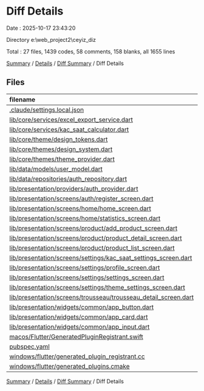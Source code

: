 # Diff Details

Date : 2025-10-17 23:43:20

Directory e:\\web_project2\\ceyiz_diz

Total : 27 files,  1439 codes, 58 comments, 158 blanks, all 1655 lines

[Summary](results.md) / [Details](details.md) / [Diff Summary](diff.md) / Diff Details

## Files
| filename | language | code | comment | blank | total |
| :--- | :--- | ---: | ---: | ---: | ---: |
| [.claude/settings.local.json](/.claude/settings.local.json) | JSON | 3 | 0 | 0 | 3 |
| [lib/core/services/excel\_export\_service.dart](/lib/core/services/excel_export_service.dart) | Dart | 395 | 40 | 78 | 513 |
| [lib/core/services/kac\_saat\_calculator.dart](/lib/core/services/kac_saat_calculator.dart) | Dart | 153 | 15 | 20 | 188 |
| [lib/core/theme/design\_tokens.dart](/lib/core/theme/design_tokens.dart) | Dart | 4 | 2 | 2 | 8 |
| [lib/core/themes/design\_system.dart](/lib/core/themes/design_system.dart) | Dart | 10 | 2 | 1 | 13 |
| [lib/core/themes/theme\_provider.dart](/lib/core/themes/theme_provider.dart) | Dart | 13 | 7 | 4 | 24 |
| [lib/data/models/user\_model.dart](/lib/data/models/user_model.dart) | Dart | 15 | 0 | 0 | 15 |
| [lib/data/repositories/auth\_repository.dart](/lib/data/repositories/auth_repository.dart) | Dart | 1 | 0 | 0 | 1 |
| [lib/presentation/providers/auth\_provider.dart](/lib/presentation/providers/auth_provider.dart) | Dart | 27 | 0 | 5 | 32 |
| [lib/presentation/screens/auth/register\_screen.dart](/lib/presentation/screens/auth/register_screen.dart) | Dart | -1 | 0 | 0 | -1 |
| [lib/presentation/screens/home/home\_screen.dart](/lib/presentation/screens/home/home_screen.dart) | Dart | -144 | -34 | -16 | -194 |
| [lib/presentation/screens/home/statistics\_screen.dart](/lib/presentation/screens/home/statistics_screen.dart) | Dart | 126 | 6 | 7 | 139 |
| [lib/presentation/screens/product/add\_product\_screen.dart](/lib/presentation/screens/product/add_product_screen.dart) | Dart | -1 | 0 | 0 | -1 |
| [lib/presentation/screens/product/product\_detail\_screen.dart](/lib/presentation/screens/product/product_detail_screen.dart) | Dart | 20 | 1 | 1 | 22 |
| [lib/presentation/screens/product/product\_list\_screen.dart](/lib/presentation/screens/product/product_list_screen.dart) | Dart | 39 | 2 | -1 | 40 |
| [lib/presentation/screens/settings/kac\_saat\_settings\_screen.dart](/lib/presentation/screens/settings/kac_saat_settings_screen.dart) | Dart | 419 | 12 | 38 | 469 |
| [lib/presentation/screens/settings/profile\_screen.dart](/lib/presentation/screens/settings/profile_screen.dart) | Dart | -200 | -5 | -19 | -224 |
| [lib/presentation/screens/settings/settings\_screen.dart](/lib/presentation/screens/settings/settings_screen.dart) | Dart | 183 | 1 | 17 | 201 |
| [lib/presentation/screens/settings/theme\_settings\_screen.dart](/lib/presentation/screens/settings/theme_settings_screen.dart) | Dart | 10 | 0 | 0 | 10 |
| [lib/presentation/screens/trousseau/trousseau\_detail\_screen.dart](/lib/presentation/screens/trousseau/trousseau_detail_screen.dart) | Dart | 211 | 4 | 11 | 226 |
| [lib/presentation/widgets/common/app\_button.dart](/lib/presentation/widgets/common/app_button.dart) | Dart | 15 | 0 | 0 | 15 |
| [lib/presentation/widgets/common/app\_card.dart](/lib/presentation/widgets/common/app_card.dart) | Dart | 129 | 5 | 10 | 144 |
| [lib/presentation/widgets/common/app\_input.dart](/lib/presentation/widgets/common/app_input.dart) | Dart | 3 | 0 | 0 | 3 |
| [macos/Flutter/GeneratedPluginRegistrant.swift](/macos/Flutter/GeneratedPluginRegistrant.swift) | Swift | 2 | 0 | 0 | 2 |
| [pubspec.yaml](/pubspec.yaml) | YAML | 3 | 0 | 0 | 3 |
| [windows/flutter/generated\_plugin\_registrant.cc](/windows/flutter/generated_plugin_registrant.cc) | C++ | 3 | 0 | 0 | 3 |
| [windows/flutter/generated\_plugins.cmake](/windows/flutter/generated_plugins.cmake) | CMake | 1 | 0 | 0 | 1 |

[Summary](results.md) / [Details](details.md) / [Diff Summary](diff.md) / Diff Details